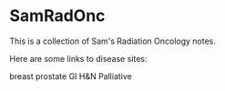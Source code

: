 # SamRadOnc

This is a collection of Sam's Radiation Oncology notes.

Here are some links to disease sites:

breast
prostate
GI
H&N
Palliative
